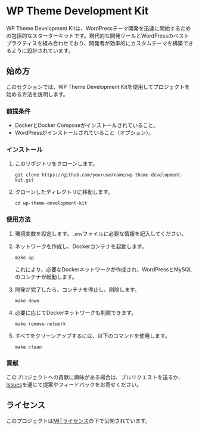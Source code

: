 # WP Theme Development Kit

WP Theme Development Kitは、WordPressテーマ開発を迅速に開始するための包括的なスターターキットです。現代的な開発ツールとWordPressのベストプラクティスを組み合わせており、開発者が効率的にカスタムテーマを構築できるように設計されています。

## 始め方

このセクションでは、WP Theme Development Kitを使用してプロジェクトを始める方法を説明します。

### 前提条件

- DockerとDocker Composeがインストールされていること。
- WordPressがインストールされていること（オプション）。

### インストール

1. このリポジトリをクローンします。

    ```
    git clone https://github.com/yourusername/wp-theme-development-kit.git
    ```

2. クローンしたディレクトリに移動します。

    ```
    cd wp-theme-development-kit
    ```

### 使用方法

1. 環境変数を設定します。`.env`ファイルに必要な情報を記入してください。

2. ネットワークを作成し、Dockerコンテナを起動します。

    ```
    make up
    ```

   これにより、必要なDockerネットワークが作成され、WordPressとMySQLのコンテナが起動します。

3. 開発が完了したら、コンテナを停止し、削除します。

    ```
    make down
    ```

4. 必要に応じてDockerネットワークも削除できます。

    ```
    make remove-network
    ```

5. すべてをクリーンアップするには、以下のコマンドを使用します。

    ```
    make clean
    ```

### 貢献

このプロジェクトへの貢献に興味がある場合は、プルリクエストを送るか、[Issues](https://github.com/yourusername/wp-theme-development-kit/issues)を通じて提案やフィードバックをお寄せください。

## ライセンス

このプロジェクトは[MITライセンス](LICENSE)の下で公開されています。
